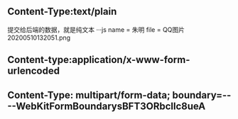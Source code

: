 ## Content-Type:text/plain
提交给后端的数据，就是纯文本
···js
name = 朱明
file = QQ图片20200510132051.png


## Content-type:application/x-www-form-urlencoded



## Content-Type: multipart/form-data; boundary=----WebKitFormBoundarysBFT3ORbcllc8ueA